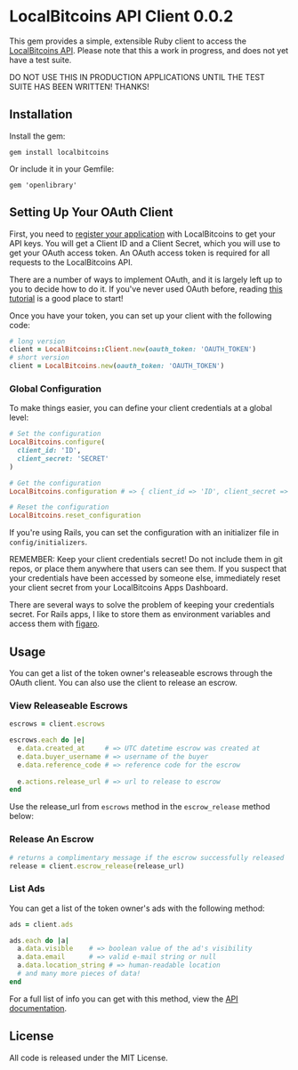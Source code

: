 # LocalBitcoins API Client 0.0.2

This gem provides a simple, extensible Ruby client to access the [LocalBitcoins API](https://localbitcoins.com/api-docs/). Please note that this a work in progress, and does not yet have a test suite. 

DO NOT USE THIS IN PRODUCTION APPLICATIONS UNTIL THE TEST SUITE HAS BEEN WRITTEN! THANKS!

## Installation

Install the gem:
```
gem install localbitcoins
```

Or include it in your Gemfile:
```
gem 'openlibrary'
```

## Setting Up Your OAuth Client 

First, you need to [register your application](https://localbitcoins.com/accounts/api/) with LocalBitcoins to get your API keys. You will get a Client ID and a Client Secret, which you will use to get your OAuth access token. An OAuth access token is required for all requests to the LocalBitcoins API. 

There are a number of ways to implement OAuth, and it is largely left up to you to decide how to do it. If you've never used OAuth before, reading [this tutorial](http://aaronparecki.com/articles/2012/07/29/1/oauth2-simplified) is a good place to start!

Once you have your token, you can set up your client with the following code:

``` ruby
# long version
client = LocalBitcoins::Client.new(oauth_token: 'OAUTH_TOKEN')
# short version
client = LocalBitcoins.new(oauth_token: 'OAUTH_TOKEN')
```

### Global Configuration

To make things easier, you can define your client credentials at a global level:

``` ruby
# Set the configuration
LocalBitcoins.configure(
  client_id: 'ID',
  client_secret: 'SECRET'
)

# Get the configuration
LocalBitcoins.configuration # => { client_id => 'ID', client_secret => 'SECRET' }

# Reset the configuration
LocalBitcoins.reset_configuration
```

If you're using Rails, you can set the configuration with an initializer file in `config/initializers`.

REMEMBER: Keep your client credentials secret! Do not include them in git repos, or place them anywhere that users can see them. If you suspect that your credentials have been accessed by someone else, immediately reset your client secret from your LocalBitcoins Apps Dashboard.

There are several ways to solve the problem of keeping your credentials secret. For Rails apps, I like to store them as environment variables and access them with [figaro](https://github.com/laserlemon/figaro).

## Usage

You can get a list of the token owner's releaseable escrows through the OAuth client. You can also use the client to release an escrow.

### View Releaseable Escrows

``` ruby
escrows = client.escrows

escrows.each do |e|
  e.data.created_at     # => UTC datetime escrow was created at
  e.data.buyer_username # => username of the buyer
  e.data.reference_code # => reference code for the escrow
  
  e.actions.release_url # => url to release to escrow
end
```

Use the release_url from `escrows` method in the `escrow_release` method below:

### Release An Escrow

``` ruby
# returns a complimentary message if the escrow successfully released
release = client.escrow_release(release_url)
```

### List Ads

You can get a list of the token owner's ads with the following method:

``` ruby
ads = client.ads

ads.each do |a|
  a.data.visible    # => boolean value of the ad's visibility
  a.data.email      # => valid e-mail string or null
  a.data.location_string # => human-readable location
  # and many more pieces of data!
end
```

For a full list of info you can get with this method, view the [API documentation](https://localbitcoins.com/api-docs/).

## License

All code is released under the MIT License.
